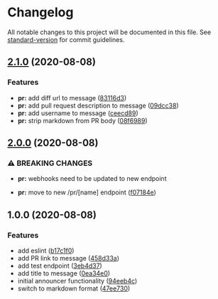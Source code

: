 # Changelog

All notable changes to this project will be documented in this file. See [standard-version](https://github.com/conventional-changelog/standard-version) for commit guidelines.

## [2.1.0](https://github.com/AndrewUsher/slack-pr-announcer/compare/v2.0.0...v2.1.0) (2020-08-08)


### Features

* **pr:** add diff url to message ([83116d3](https://github.com/AndrewUsher/slack-pr-announcer/commit/83116d3e701de759e17774bdc5fa39f8468567d4))
* **pr:** add pull request description to message ([09dcc38](https://github.com/AndrewUsher/slack-pr-announcer/commit/09dcc38a0d781e72f53c5c42d0b2db4b9cfefd75))
* **pr:** add username to message ([ceecd89](https://github.com/AndrewUsher/slack-pr-announcer/commit/ceecd89b4a9b8aa0c0bed781dfcc6e78d0b6119f))
* **pr:** strip markdown from PR body ([08f6989](https://github.com/AndrewUsher/slack-pr-announcer/commit/08f6989ffe7b59ea9c91abee386cb189c1ba99fc))

## [2.0.0](https://github.com/AndrewUsher/slack-pr-announcer/compare/v1.0.0...v2.0.0) (2020-08-08)


### ⚠ BREAKING CHANGES

* **pr:** webhooks need to be updated to new endpoint

* **pr:** move to new /pr/[name] endpoint ([f07184e](https://github.com/AndrewUsher/slack-pr-announcer/commit/f07184e01853a1ff76bdd7e0f8b1e57b390eac39))

## 1.0.0 (2020-08-08)


### Features

* add eslint ([b17c1f0](https://github.com/AndrewUsher/slack-pr-announcer/commit/b17c1f082f532654265090e3ada2ffb1f6a8cafe))
* add PR link to message ([458d33a](https://github.com/AndrewUsher/slack-pr-announcer/commit/458d33a52a5381c016df7cc4fb2642ca32d0de87))
* add test endpoint ([3eb4d37](https://github.com/AndrewUsher/slack-pr-announcer/commit/3eb4d37c80c09fd361bb71150c86d8583756cfa9))
* add title to message ([0ea34e0](https://github.com/AndrewUsher/slack-pr-announcer/commit/0ea34e0b2e99e5544fb19d4f5fb406a538f2051a))
* initial announcer functionality ([94eeb4c](https://github.com/AndrewUsher/slack-pr-announcer/commit/94eeb4cba3b2e3abd32f9df4b7a5f5965862eaf7))
* switch to markdown format ([47ee730](https://github.com/AndrewUsher/slack-pr-announcer/commit/47ee73072caeecff6a833478556aff56bd7fc494))
